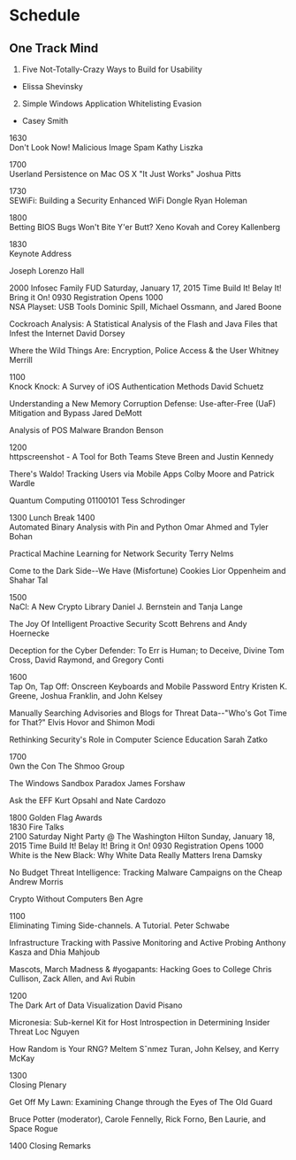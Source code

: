 # Schedule

## One Track Mind 

1. Five Not-Totally-Crazy Ways to Build for Usability
  - Elissa Shevinsky
2. Simple Windows Application Whitelisting Evasion
  - Casey Smith

1630	
Don't Look Now! Malicious Image Spam
Kathy Liszka

1700	
Userland Persistence on Mac OS X "It Just Works"
Joshua Pitts

1730	
SEWiFi: Building a Security Enhanced WiFi Dongle
Ryan Holeman

1800	
Betting BIOS Bugs Won't Bite Y'er Butt?
Xeno Kovah and Corey Kallenberg

1830	
Keynote Address

Joseph Lorenzo Hall

2000	Infosec Family FUD
Saturday, January 17, 2015
Time	Build It!	Belay It!	Bring it On!
0930	Registration Opens
1000	
NSA Playset: USB Tools
Dominic Spill, Michael Ossmann, and Jared Boone


Cockroach Analysis: A Statistical Analysis of the Flash and Java Files that Infest the Internet
David Dorsey


Where the Wild Things Are: Encryption, Police Access & the User
Whitney Merrill

1100	
Knock Knock: A Survey of iOS Authentication Methods
David Schuetz


Understanding a New Memory Corruption Defense: Use-after-Free (UaF) Mitigation and Bypass
Jared DeMott


Analysis of POS Malware
Brandon Benson

1200	
httpscreenshot - A Tool for Both Teams
Steve Breen and Justin Kennedy


There's Waldo! Tracking Users via Mobile Apps
Colby Moore and Patrick Wardle


Quantum Computing 01100101
Tess Schrodinger

1300	Lunch Break
1400	
Automated Binary Analysis with Pin and Python
Omar Ahmed and Tyler Bohan


Practical Machine Learning for Network Security
Terry Nelms


Come to the Dark Side--We Have (Misfortune) Cookies
Lior Oppenheim and Shahar Tal

1500	
NaCl: A New Crypto Library
Daniel J. Bernstein and Tanja Lange


The Joy Of Intelligent Proactive Security
Scott Behrens and Andy Hoernecke


Deception for the Cyber Defender: To Err is Human; to Deceive, Divine
Tom Cross, David Raymond, and Gregory Conti

1600	
Tap On, Tap Off: Onscreen Keyboards and Mobile Password Entry
Kristen K. Greene, Joshua Franklin, and John Kelsey


Manually Searching Advisories and Blogs for Threat Data--"Who's Got Time for That?"
Elvis Hovor and Shimon Modi


Rethinking Security's Role in Computer Science Education
Sarah Zatko

1700	
0wn the Con
The Shmoo Group


The Windows Sandbox Paradox
James Forshaw


Ask the EFF
Kurt Opsahl and Nate Cardozo

1800		Golden Flag Awards	
1830	Fire Talks		
2100	Saturday Night Party @ The Washington Hilton
Sunday, January 18, 2015
Time	Build It!	Belay It!	Bring it On!
0930	Registration Opens
1000	
White is the New Black: Why White Data Really Matters
Irena Damsky


No Budget Threat Intelligence: Tracking Malware Campaigns on the Cheap
Andrew Morris


Crypto Without Computers
Ben Agre

1100	
Eliminating Timing Side-channels. A Tutorial.
Peter Schwabe


Infrastructure Tracking with Passive Monitoring and Active Probing
Anthony Kasza and Dhia Mahjoub


Mascots, March Madness & #yogapants: Hacking Goes to College
Chris Cullison, Zack Allen, and Avi Rubin

1200	
The Dark Art of Data Visualization
David Pisano


Micronesia: Sub-kernel Kit for Host Introspection in Determining Insider Threat
Loc Nguyen


How Random is Your RNG?
Meltem Sˆnmez Turan, John Kelsey, and Kerry McKay

1300	
Closing Plenary

Get Off My Lawn: Examining Change through the Eyes of The Old Guard

Bruce Potter (moderator), Carole Fennelly, Rick Forno, Ben Laurie, and Space Rogue

1400	Closing Remarks